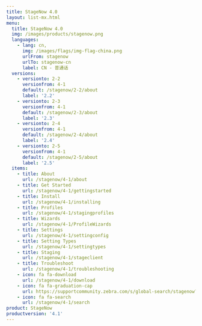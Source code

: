 ```yaml
---
title: StageNow 4.0
layout: list-mx.html
menu:
  title: StageNow 4.0
  img: /images/products/stagenow.png
  languages:
    - lang: cn,
      img: /images/flags/img-flag-china.png
      urlFrom: stagenow
      urlTo: stagenow-cn
      label: CN - 普通话
  versions:
    - versionto: 2-2
      versionfrom: 4-1
      default: /stagenow/2-2/about
      label: '2.2'
    - versionto: 2-3
      versionfrom: 4-1
      default: /stagenow/2-3/about
      label: '2.3'
    - versionto: 2-4
      versionfrom: 4-1
      default: /stagenow/2-4/about
      label: '2.4'
    - versionto: 2-5
      versionfrom: 4-1
      default: /stagenow/2-5/about
      label: '2.5'
  items:
    - title: About
      url: /stagenow/4-1/about
    - title: Get Started
      url: /stagenow/4-1/gettingstarted
    - title: Install
      url: /stagenow/4-1/installing
    - title: Profiles
      url: /stagenow/4-1/stagingprofiles
    - title: Wizards
      url: /stagenow/4-1/ProfileWizards
    - title: Settings
      url: /stagenow/4-1/settingconfig
    - title: Setting Types
      url: /stagenow/4-1/settingtypes
    - title: Staging
      url: /stagenow/4-1/stageclient
    - title: Troubleshoot
      url: /stagenow/4-1/troubleshooting
    - icon: fa fa-download
      url: /stagenow/4-1/download    
    - icon: fa fa-graduation-cap
      url: https://supportcommunity.zebra.com/s/global-search/stagenow?language=en_US
    - icon: fa fa-search
      url: /stagenow/4-1/search
product: StageNow
productversion: '4.1'
---
```














